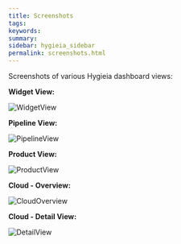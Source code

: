 ```yaml
---
title: Screenshots
tags:
keywords:
summary:
sidebar: hygieia_sidebar
permalink: screenshots.html
---
```

Screenshots of various Hygieia dashboard views:

**Widget View:**

![WidgetView](http://capitalone.github.io/Hygieia/media/images/Screenshots/hygiea-screenshot.jpg)

**Pipeline View:**

![PipelineView](http://www.capitalone.github.io/Hygieia/media/images/Screenshots/pipeline_view.png)

**Product View:**

![ProductView](http://www.capitalone.github.io/Hygieia/media/images/Screenshots/hygieia-product-dashboard.png)

**Cloud - Overview:**

![CloudOverview](http://www.capitalone.github.io/Hygieia/media/images/Screenshots/Cloud-Overview.png)

**Cloud - Detail View:**

![DetailView](http://www.capitalone.github.io/Hygieia/media/images/Screenshots/Cloud-Detail.png)